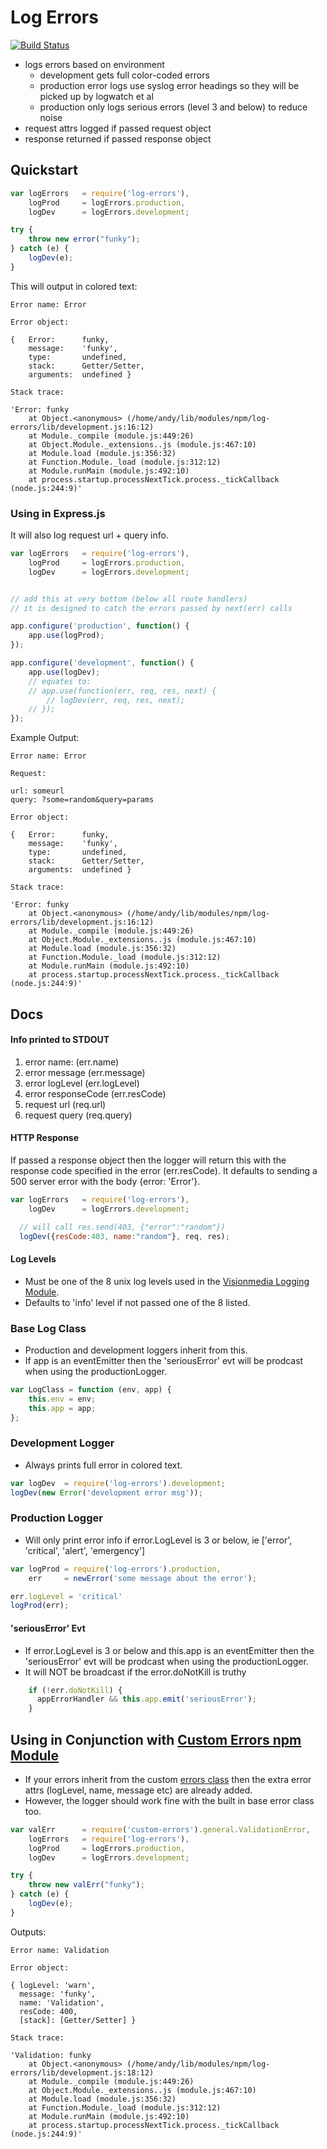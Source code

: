# Log Errors

[![Build Status](https://secure.travis-ci.org/techjacker/log-errors.png)](http://travis-ci.org/techjacker/log-errors)

- logs errors based on environment
    - development gets full color-coded errors
    - production error logs use syslog error headings so they will be picked up by logwatch et al
    - production only logs serious errors (level 3 and below) to reduce noise
- request attrs logged if passed request object
- response returned if passed response object

## Quickstart

```JavaScript
var	logErrors 	= require('log-errors'),
	logProd 	= logErrors.production,
	logDev 		= logErrors.development;

try {
	throw new error("funky");
} catch (e) {
	logDev(e);
}
```

This will output in colored text:

```Shell
Error name: Error

Error object:

{  	Error: 		funky,
   	message: 	'funky',
   	type: 		undefined,
   	stack:  	Getter/Setter,
   	arguments: 	undefined }

Stack trace:

'Error: funky
    at Object.<anonymous> (/home/andy/lib/modules/npm/log-errors/lib/development.js:16:12)
    at Module._compile (module.js:449:26)
    at Object.Module._extensions..js (module.js:467:10)
    at Module.load (module.js:356:32)
    at Function.Module._load (module.js:312:12)
    at Module.runMain (module.js:492:10)
    at process.startup.processNextTick.process._tickCallback (node.js:244:9)'
```

### Using in Express.js

It will also log request url + query info.

```JavaScript
var	logErrors 	= require('log-errors'),
	logProd 	= logErrors.production,
	logDev 		= logErrors.development;


// add this at very bottom (below all route handlers)
// it is designed to catch the errors passed by next(err) calls

app.configure('production', function() {
	app.use(logProd);
});

app.configure('development', function() {
	app.use(logDev);
	// equates to:
	// app.use(function(err, req, res, next) {
		// logDev(err, req, res, next);
	// });
});
```

Example Output:

```Shell
Error name: Error

Request:

url: someurl
query: ?some=random&query=params

Error object:

{  	Error: 		funky,
   	message: 	'funky',
   	type: 		undefined,
   	stack:  	Getter/Setter,
   	arguments: 	undefined }

Stack trace:

'Error: funky
    at Object.<anonymous> (/home/andy/lib/modules/npm/log-errors/lib/development.js:16:12)
    at Module._compile (module.js:449:26)
    at Object.Module._extensions..js (module.js:467:10)
    at Module.load (module.js:356:32)
    at Function.Module._load (module.js:312:12)
    at Module.runMain (module.js:492:10)
    at process.startup.processNextTick.process._tickCallback (node.js:244:9)'
```

## Docs

#### Info printed to STDOUT
1. error name: (err.name)
2. error message (err.message)
3. error logLevel (err.logLevel)
4. error responseCode (err.resCode)
5. request url (req.url)
6. request query (req.query)


#### HTTP Response

If passed a response object then the logger will return this with the response code specified in the error (err.resCode). It defaults to sending a 500 server error with the body {error: 'Error'}.

```JavaScript
var logErrors   = require('log-errors'),
    logDev      = logErrors.development;

  // will call res.send(403, {"error":"random"})
  logDev({resCode:403, name:"random"}, req, res);
```


#### Log Levels
- Must be one of the 8 unix log levels used in the [Visionmedia Logging Module](https://github.com/visionmedia/log.js).
- Defaults to 'info' level if not passed one of the 8 listed.


### Base Log Class
- Production and development loggers inherit from this.
- If app is an eventEmitter then the 'seriousError' evt will be prodcast when using the productionLogger.

```JavaScript
var LogClass = function (env, app) {
    this.env = env;
    this.app = app;
};
```


### Development Logger
- Always prints full error in colored text.

```JavaScript
var logDev 	= require('log-errors').development;
logDev(new Error('development error msg'));
```

### Production Logger
- Will only print error info if error.LogLevel is 3 or below, ie ['error', 'critical', 'alert', 'emergency']

```JavaScript
var logProd = require('log-errors').production,
    err     = newError('some message about the error');

err.logLevel = 'critical'
logProd(err);
```


#### 'seriousError' Evt
- If error.LogLevel is 3 or below and this.app is an eventEmitter then the 'seriousError' evt will be prodcast when using the productionLogger.
- It will NOT be broadcast if the error.doNotKill is truthy

```JavaScript
    if (!err.doNotKill) {
      appErrorHandler && this.app.emit('seriousError');
    }
```


## Using in Conjunction with [Custom Errors npm Module](https://github.com/techjacker/custom-errors)

- If your errors inherit from the custom [errors class](https://github.com/techjacker/custom-errors) then the extra error attrs (logLevel, name, message etc) are already added.
- However, the logger should work fine with the built in base error class too.

```JavaScript
var valErr 		= require('custom-errors').general.ValidationError,
	logErrors 	= require('log-errors'),
	logProd 	= logErrors.production,
	logDev 		= logErrors.development;

try {
	throw new valErr("funky");
} catch (e) {
	logDev(e);
}
```

Outputs:

```Shell
Error name: Validation

Error object:

{ logLevel: 'warn',
  message: 'funky',
  name: 'Validation',
  resCode: 400,
  [stack]: [Getter/Setter] }

Stack trace:

'Validation: funky
    at Object.<anonymous> (/home/andy/lib/modules/npm/log-errors/lib/development.js:18:12)
    at Module._compile (module.js:449:26)
    at Object.Module._extensions..js (module.js:467:10)
    at Module.load (module.js:356:32)
    at Function.Module._load (module.js:312:12)
    at Module.runMain (module.js:492:10)
    at process.startup.processNextTick.process._tickCallback (node.js:244:9)'
```